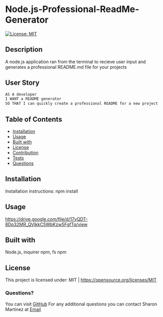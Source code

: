 # Node.js-Professional-ReadMe-Generator

  
  [![License: MIT](https://img.shields.io/badge/License-MIT-yellow.svg)](https://opensource.org/licenses/MIT)

  ## Description
  A node.js application ran from the terminal to recieve user input and generates a professional README.md file for your projects

  ## User Story

  ```md
  AS A developer
  I WANT a README generator
  SO THAT I can quickly create a professional README for a new project
  ```

  ## Table of Contents

  * [Installation](#Installation)
  * [Usage](#Usage)
  * [Built with](#Built-with)
  * [License](#License)
  * [Contribution](#Contribution)
  * [Tests](#Tests)
  * [Questions](#Questions)
  
  ## Installation
  Installation instructions: npm install

  ## Usage 
  https://drive.google.com/file/d/17yQDT-8Dp32MR_QVlkkC5WbKzw5FgfTq/view

  ## Built with
  Node.js, inquirer npm, fs npm

  ## License 
  This project is licensed under: MIT | https://opensource.org/licenses/MIT

  ### Questions?
  You can visit [GitHub](https://github.com/Sharon1106)
  For any additional questions you can contact Sharon Martinez at [Email](martinezsharonr@gmail.com)
